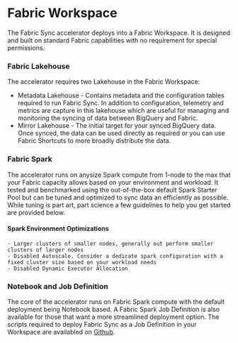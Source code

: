 # Fabric Workspace

The Fabric Sync accelerator deploys into a Fabric Workspace. It is designed and built on standard Fabric capabilities with no requirement for special permissions.

### Fabric Lakehouse
The accelerator requires two Lakehouse in the Fabric Workspace:
- Metadata Lakehouse - Contains metadata and the configuration tables required to run Fabric Sync. In addition to configuration, telemetry and metrics are capture in this lakehouse which are useful for managing and monitoring the syncing of data between BigQuery and Fabric.
- Mirror Lakehouse - The initial target for your synced BigQuery data. Once synced, the data can be used directly as required or you can use Fabric Shortcuts to more broadly distribute the data.

### Fabric Spark
The accelerator runs on anysize Spark compute from 1-node to the max that your Fabric capacity allows based on your environment and workload. It tested and benchmarked using the out-of-the-box default Spark Starter Pool but can be tuned and optimized to sync data an efficiently as possible. While tuning is part art, part science a few guidelines to help you get started are provided below.

#### Spark Environment Optimizations
    - Larger clusters of smaller nodes, generally out perform smaller clusters of larger nodes
    - Disabled Autoscale. Consider a dedicate spark configuration with a fixed cluster size based on your workload needs
    - Disabled Dynamic Executor Allocation

### Notebook and Job Definition

The core of the accelerator runs on Fabric Spark compute with the default deployment being Notebook based. A Fabric Spark Job Definition is also available for those that want a more streamlined deployment option. The scripts required to deploy Fabric Sync as a Job Definition in your Workspace are availabled on [Github](https://github.com/microsoft/FabricBQSync).